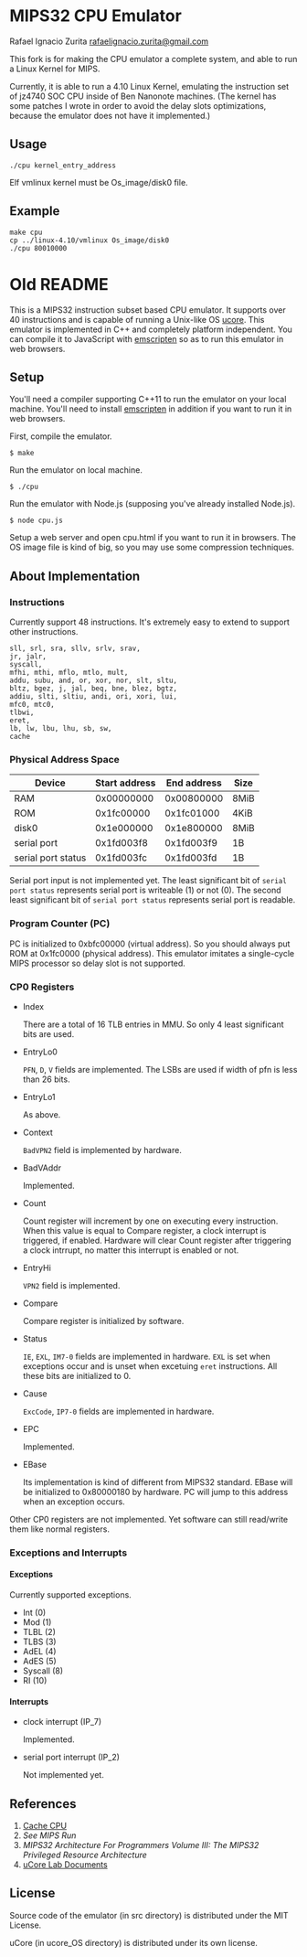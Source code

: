 # MIPS32 CPU Emulator

Rafael Ignacio Zurita <rafaelignacio.zurita@gmail.com>

This fork is for making the CPU emulator a complete system, and able to run
a Linux Kernel for MIPS.

Currently, it is able to run a 4.10 Linux Kernel, emulating the instruction set
of jz4740 SOC CPU inside of Ben Nanonote machines.
(The kernel has some patches I wrote in order to avoid the delay slots
optimizations, because the emulator does not have it implemented.)

Usage
-----
	./cpu kernel_entry_address

Elf vmlinux kernel must be Os_image/disk0 file.

Example
-------
	make cpu
	cp ../linux-4.10/vmlinux Os_image/disk0
	./cpu 80010000


Old README
==========
This is a MIPS32 instruction subset based CPU emulator. It supports over 40 instructions and is capable of running a Unix-like OS [ucore](https://github.com/chyyuu/ucore_os_lab). This emulator is implemented in C++ and completely platform independent. You can compile it to JavaScript with [emscripten](http://emscripten.org) so as to run this emulator in web browsers. 


## Setup

You'll need a compiler supporting C++11 to run the emulator on your local 
machine. 
You'll need to install [emscripten](http://emscripten.org) in addition if you want to run it in web browsers. 

First, compile the emulator. 

```
$ make
```

Run the emulator on local machine. 

```
$ ./cpu
```

Run the emulator with Node.js (supposing you've already installed Node.js). 

```
$ node cpu.js
```

Setup a web server and open cpu.html if you want to run it in browsers. 
The OS image file is kind of big, so you may use some compression techniques. 

## About Implementation

### Instructions
Currently support 48 instructions. It's extremely easy to extend to support other instructions. 

```
sll, srl, sra, sllv, srlv, srav, 
jr, jalr, 
syscall, 
mfhi, mthi, mflo, mtlo, mult, 
addu, subu, and, or, xor, nor, slt, sltu, 
bltz, bgez, j, jal, beq, bne, blez, bgtz, 
addiu, slti, sltiu, andi, ori, xori, lui, 
mfc0, mtc0, 
tlbwi, 
eret, 
lb, lw, lbu, lhu, sb, sw, 
cache
```

### Physical Address Space
Device             | Start address | End address | Size
-------------------|---------------|-------------|-----
RAM                | 0x00000000    | 0x00800000  | 8MiB
ROM                | 0x1fc00000    | 0x1fc01000  | 4KiB
disk0              | 0x1e000000    | 0x1e800000  | 8MiB
serial port        | 0x1fd003f8    | 0x1fd003f9  | 1B
serial port status | 0x1fd003fc    | 0x1fd003fd  | 1B

Serial port input is not implemented yet. 
The least significant bit of `serial port status` represents serial port is writeable (1) or not (0).
The second least significant bit of `serial port status` represents serial port is readable.

### Program Counter (PC)
PC is initialized to 0xbfc00000 (virtual address). So you should always put ROM at 0x1fc0000 (physical address). This emulator imitates a single-cycle MIPS processor so delay slot is not supported. 

### CP0 Registers

* Index

    There are a total of 16 TLB entries in MMU. So only 4 least significant bits are used. 
    
* EntryLo0

    `PFN`, `D`, `V` fields are implemented. The LSBs are used if width of pfn is less than 26 bits. 
    
* EntryLo1

    As above. 
    
* Context

    `BadVPN2` field is implemented by hardware. 
    
* BadVAddr

    Implemented. 

* Count

    Count register will increment by one on executing every instruction. 
When this value is equal to Compare register, 
a clock interrupt is triggered, if enabled. 
Hardware will clear Count register after triggering a clock intrrupt,
no matter this interrupt is enabled or not. 

* EntryHi
    
    `VPN2` field is implemented. 

* Compare
    
    Compare register is initialized by software. 

* Status

    `IE`, `EXL`, `IM7-0` fields are implemented in hardware. 
`EXL` is set when exceptions occur and is unset when excetuing `eret` instructions. All these bits are initialized to 0.

* Cause

    `ExcCode`, `IP7-0` fields are implemented in hardware. 

* EPC

    Implemented. 

* EBase

    Its implementation is kind of different from MIPS32 standard.
EBase will be initialized to 0x80000180 by hardware. 
PC will jump to this address when an exception occurs. 

Other CP0 registers are not implemented. Yet software can still read/write them like normal registers. 


### Exceptions and Interrupts

#### Exceptions
Currently supported exceptions. 

* Int (0)
* Mod (1)
* TLBL (2)
* TLBS (3)
* AdEL (4)
* AdES (5)
* Syscall (8)
* RI (10)

#### Interrupts
* clock interrupt (IP_7)

    Implemented.
    
* serial port interrupt (IP_2)
    
    Not implemented yet. 

## References

1. [Cache CPU](https://github.com/JamisHoo/Cache-CPU)
2. *See MIPS Run*
3. *MIPS32 Architecture For Programmers Volume III: The MIPS32 Privileged Resource Architecture*
4. [uCore Lab Documents](https://www.gitbook.com/book/objectkuan/ucore-docs/details)

## License

Source code of the emulator (in src directory) is distributed under the MIT License. 

uCore (in ucore_OS directory) is distributed under its own license. 
